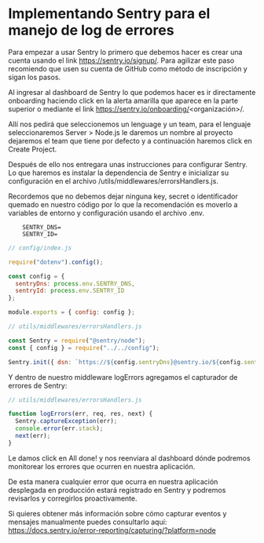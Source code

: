 # Implementando Sentry para el manejo de log de errores

Para empezar a usar Sentry lo primero que debemos hacer es crear una cuenta usando el link https://sentry.io/signup/. Para agilizar este paso recomiendo que usen su cuenta de GitHub como método de inscripción y sigan los pasos.

Al ingresar al dashboard de Sentry lo que podemos hacer es ir directamente onboarding haciendo click en la alerta amarilla que aparece en la parte superior o mediante el link https://sentry.io/onboarding/<organización>/.

Allí nos pedirá que seleccionemos un lenguage y un team, para el lenguaje seleccionaremos Server > Node.js le daremos un nombre al proyecto dejaremos el team que tiene por defecto y a continuación haremos click en Create Project.

Después de ello nos entregara unas instrucciones para configurar Sentry. Lo que haremos es instalar la dependencia de Sentry e inicializar su configuración en el archivo /utils/middlewares/errorsHandlers.js.


Recordemos que no debemos dejar ninguna key, secret o identificador quemado en nuestro código por lo que la recomendación es moverlo a variables de entorno y configuración usando el archivo .env.

        SENTRY_DNS=
        SENTRY_ID=


```javascript
// config/index.js

require("dotenv").config();

const config = {
  sentryDns: process.env.SENTRY_DNS,
  sentryId: process.env.SENTRY_ID
};

module.exports = { config: config };
```


```javascript
// utils/middlewares/errorsHandlers.js

const Sentry = require("@sentry/node");
const { config } = require("../../config");

Sentry.init({ dsn: `https://${config.sentryDns}@sentry.io/${config.sentryId}` });
```


Y dentro de nuestro middleware logErrors agregamos el capturador de errores de Sentry:
```javascript
// utils/middlewares/errorsHandlers.js

function logErrors(err, req, res, next) {
  Sentry.captureException(err);
  console.error(err.stack);
  next(err);
}
```

Le damos click en All done! y nos reenviara al dashboard dónde podremos monitorear los errores que ocurren en nuestra aplicación.

De esta manera cualquier error que ocurra en nuestra aplicación desplegada en producción estará registrado en Sentry y podremos revisarlos y corregirlos proactivamente.


Si quieres obtener más información sobre cómo capturar eventos y mensajes manualmente puedes consultarlo aquí:  https://docs.sentry.io/error-reporting/capturing/?platform=node